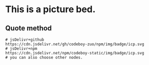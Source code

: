 # This is a picture bed.

## Quote method

```
# jsDelivr+github
https://cdn.jsdelivr.net/gh/codeboy-zuo/npm/img/badge/icp.svg
# jsDelivr+npm
https://cdn.jsdelivr.net/npm/codeboy-static/img/badge/icp.svg
# you can also choose other nodes.
```